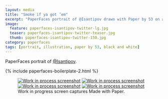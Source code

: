 ```yaml
---
layout: media
title: "Smoke if ya got ’em"
excerpt: "PaperFaces portrait of @Isantipov drawn with Paper by 53 on an iPad."
image: 
  feature: paperfaces-isantipov-twitter-lg.jpg
  teaser: paperfaces-isantipov-twitter-teaser.jpg
  thumb: paperfaces-isantipov-twitter-150.jpg
category: paperfaces
tags: [portrait, illustration, paper by 53, black and white]
---
```


PaperFaces portrait of [@Isantipov](http://twitter.com/Isantipov).

{% include paperfaces-boilerplate-2.html %}

<figure class="third">
  <a href="{{ site.url }}/images/paperfaces-isantipov-process-1-lg.jpg"><img src="{{ site.url }}/images/paperfaces-isantipov-process-1-600.jpg" alt="Work in process screenshot"></a>
  <a href="{{ site.url }}/images/paperfaces-isantipov-process-2-lg.jpg"><img src="{{ site.url }}/images/paperfaces-isantipov-process-2-600.jpg" alt="Work in process screenshot"></a>
  <a href="{{ site.url }}/images/paperfaces-isantipov-process-3-lg.jpg"><img src="{{ site.url }}/images/paperfaces-isantipov-process-3-600.jpg" alt="Work in process screenshot"></a>
  <a href="{{ site.url }}/images/paperfaces-isantipov-process-4-lg.jpg"><img src="{{ site.url }}/images/paperfaces-isantipov-process-4-600.jpg" alt="Work in process screenshot"></a>
  <figcaption>Work in progress screen captures Made with Paper.</figcaption>
</figure>